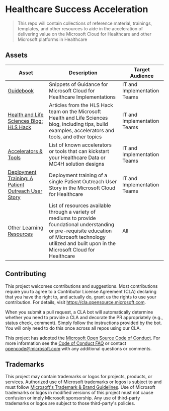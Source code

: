 # Healthcare Success Acceleration

> This repo will contain collections of reference material, trainings, templates, and other resources to aide in the acceleration of delivering value on the Microsoft Cloud for Healthcare and other Microsoft platforms in Healthcare

## Assets

| Asset | Description | Target Audience |
| --- | --- | --- |
| [Guidebook](./Guide_Book) | Snippets of Guidance for Microsoft Cloud for Healthcare Implementations | IT and Implementation Teams |
| [Health and Life Sciences Blog: HLS Hack](https://techcommunity.microsoft.com/t5/healthcare-and-life-sciences/bg-p/HealthcareAndLifeSciencesBlog/label-name/HLS_Hack) | Articles from the HLS Hack team on the Microsoft Health and Life Sciences blog, including tips, build examples, accelerators and tools, and other topics | IT and Implementation Teams |
| [Accelerators & Tools](./Tools.md) | List of known accelerators or tools that can kickstart your Healthcare Data or MC4H solution designs | IT and Implementation Teams |
| [Deployment Training: A Patient Outreach User Story](./PatientOutreach_UserStoryTraining) | Deployment training of a single Patient Outreach User Story in the Microsoft Cloud for Healthcare | IT and Implementation Teams |
| [Other Learning Resources](./LearningResources.md) | List of resources available through a variety of mediums to provide foundational understanding or pre-requisite education of Microsoft technology utilized and built upon in the Microsoft Cloud for Healthcare | All |


## Contributing

This project welcomes contributions and suggestions.  Most contributions require you to agree to a
Contributor License Agreement (CLA) declaring that you have the right to, and actually do, grant us
the rights to use your contribution. For details, visit https://cla.opensource.microsoft.com.

When you submit a pull request, a CLA bot will automatically determine whether you need to provide
a CLA and decorate the PR appropriately (e.g., status check, comment). Simply follow the instructions
provided by the bot. You will only need to do this once across all repos using our CLA.

This project has adopted the [Microsoft Open Source Code of Conduct](https://opensource.microsoft.com/codeofconduct/).
For more information see the [Code of Conduct FAQ](https://opensource.microsoft.com/codeofconduct/faq/) or
contact [opencode@microsoft.com](mailto:opencode@microsoft.com) with any additional questions or comments.

## Trademarks

This project may contain trademarks or logos for projects, products, or services. Authorized use of Microsoft 
trademarks or logos is subject to and must follow 
[Microsoft's Trademark & Brand Guidelines](https://www.microsoft.com/en-us/legal/intellectualproperty/trademarks/usage/general).
Use of Microsoft trademarks or logos in modified versions of this project must not cause confusion or imply Microsoft sponsorship.
Any use of third-party trademarks or logos are subject to those third-party's policies.
